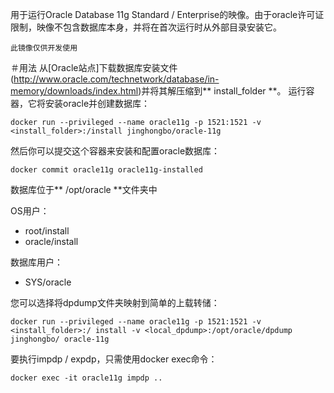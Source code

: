 用于运行Oracle Database 11g Standard / Enterprise的映像。由于oracle许可证限制，映像不包含数据库本身，并将在首次运行时从外部目录安装它。

``此镜像仅供开发使用``

＃用法
从[Oracle站点]下载数据库安装文件(http://www.oracle.com/technetwork/database/in-memory/downloads/index.html)并将其解压缩到** install_folder **。
运行容器，它将安装oracle并创建数据库：

```SH
docker run --privileged --name oracle11g -p 1521:1521 -v <install_folder>:/install jinghongbo/oracle-11g
```
然后你可以提交这个容器来安装和配置oracle数据库：
```SH
docker commit oracle11g oracle11g-installed
```

数据库位于** /opt/oracle **文件夹中

OS用户：
* root/install
* oracle/install

数据库用户：
* SYS/oracle

您可以选择将dpdump文件夹映射到简单的上载转储：
```SH
docker run --privileged --name oracle11g -p 1521:1521 -v <install_folder>:/ install -v <local_dpdump>:/opt/oracle/dpdump jinghongbo/ oracle-11g
```
要执行impdp / expdp，只需使用docker exec命令：
```SH
docker exec -it oracle11g impdp ..
```
